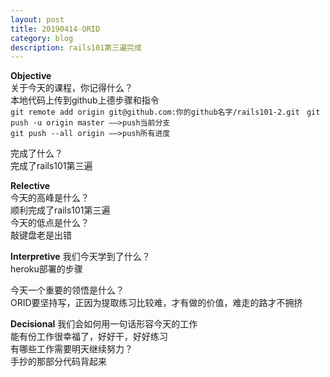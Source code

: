 ```yaml
---
layout: post
title: 20190414-ORID
category: blog
description: rails101第三遍完成  
---
```


**Objective**   
关于今天的课程，你记得什么？   
本地代码上传到github上德步骤和指令  
`git remote add origin git@github.com:你的github名字/rails101-2.git `
`git push -u origin master ——>push当前分支`    
`git push --all origin ——>push所有进度`


完成了什么？   
完成了rails101第三遍    

**Relective**   
今天的高峰是什么？  
顺利完成了rails101第三遍         
今天的低点是什么？   
敲键盘老是出错          

**Interpretive**
我们今天学到了什么？  
heroku部署的步骤  
        
今天一个重要的领悟是什么？  
ORID要坚持写，正因为提取练习比较难，才有做的价值，难走的路才不拥挤        

**Decisional** 
我们会如何用一句话形容今天的工作   
能有份工作很幸福了，好好干，好好练习      
有哪些工作需要明天继续努力？  
手抄的那部分代码背起来        



